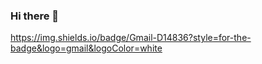 ### Hi there 👋


https://img.shields.io/badge/Gmail-D14836?style=for-the-badge&logo=gmail&logoColor=white
